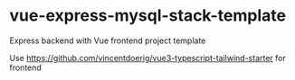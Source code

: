 # vue-express-mysql-stack-template
Express backend with Vue frontend project template

Use https://github.com/vincentdoerig/vue3-typescript-tailwind-starter for frontend
